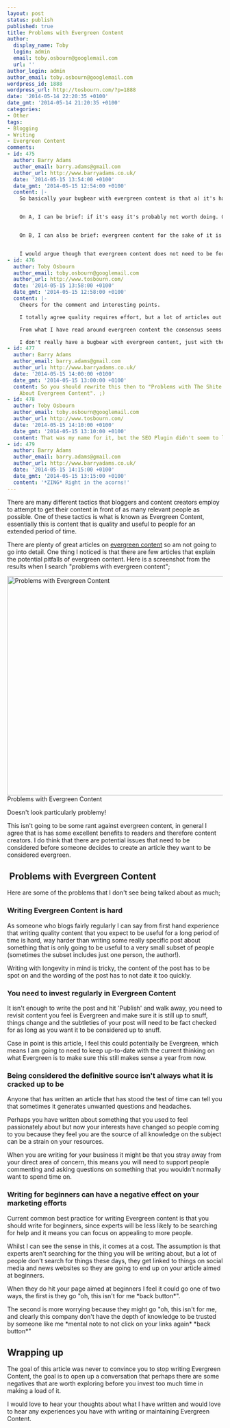 ```yaml
---
layout: post
status: publish
published: true
title: Problems with Evergreen Content
author:
  display_name: Toby
  login: admin
  email: toby.osbourn@googlemail.com
  url: ''
author_login: admin
author_email: toby.osbourn@googlemail.com
wordpress_id: 1888
wordpress_url: http://tosbourn.com/?p=1888
date: '2014-05-14 22:20:35 +0100'
date_gmt: '2014-05-14 21:20:35 +0100'
categories:
- Other
tags:
- Blogging
- Writing
- Evergreen Content
comments:
- id: 475
  author: Barry Adams
  author_email: barry.adams@gmail.com
  author_url: http://www.barryadams.co.uk/
  date: '2014-05-15 13:54:00 +0100'
  date_gmt: '2014-05-15 12:54:00 +0100'
  content: |-
    So basically your bugbear with evergreen content is that a) it's hard, and b) it's not for everyone.


    On A, I can be brief: if it's easy it's probably not worth doing. Quality requires effort.


    On B, I can also be brief: evergreen content for the sake of it is useless. Write content for the audience you want to target, and that can be evergreen or any other type.


    I would argue though that evergreen content does not need to be for beginners - in fact I know some excellent advanced SEO evergreen content that beginners wouldn't even know how to make sense of.
- id: 476
  author: Toby Osbourn
  author_email: toby.osbourn@googlemail.com
  author_url: http://www.tosbourn.com/
  date: '2014-05-15 13:58:00 +0100'
  date_gmt: '2014-05-15 12:58:00 +0100'
  content: |-
    Cheers for the comment and interesting points.

    I totally agree quality requires effort, but a lot of articles out there on the subject of evergreen content don't highlight the fact that more time needs to go into it than say a quick news bulletin.

    From what I have read around evergreen content the consensus seems to be to target beginners, but you raise a fair point.

    I don't really have a bugbear with evergreen content, just with the plethora of articles that hold it up as this amazing content strategy that can't go wrong.
- id: 477
  author: Barry Adams
  author_email: barry.adams@gmail.com
  author_url: http://www.barryadams.co.uk/
  date: '2014-05-15 14:00:00 +0100'
  date_gmt: '2014-05-15 13:00:00 +0100'
  content: So you should rewrite this then to "Problems with The Shite Marketers Write
    About Evergreen Content". ;)
- id: 478
  author: Toby Osbourn
  author_email: toby.osbourn@googlemail.com
  author_url: http://www.tosbourn.com/
  date: '2014-05-15 14:10:00 +0100'
  date_gmt: '2014-05-15 13:10:00 +0100'
  content: That was my name for it, but the SEO Plugin didn't seem to like it :-P
- id: 479
  author: Barry Adams
  author_email: barry.adams@gmail.com
  author_url: http://www.barryadams.co.uk/
  date: '2014-05-15 14:15:00 +0100'
  date_gmt: '2014-05-15 13:15:00 +0100'
  content: '*ZING* Right in the acorns!'
---
```

<p>There are many different tactics that bloggers and content creators employ to attempt to get their content in front of as many relevant people as possible. One of these tactics is what is known as Evergreen Content, essentially this is content that is quality and useful to people for an extended period of time.</p>
<p>There are plenty of great articles on <a href="http://blog.bufferapp.com/the-complete-list-of-evergreen-content-ideas-for-your-blog">evergreen content</a> so am not going to go into detail. One thing I noticed is that there are few articles that explain the potential pitfalls of evergreen content. Here is a screenshot from the results when I search "problems with evergreen content";</p>
<p><img class="size-full wp-image-1889" src="http://tosbourn.com/wp-content/uploads/2014/05/Screenshot-2014-05-11-12.21.47.png" alt="Problems with Evergreen Content" width="538" height="511" /> Problems with Evergreen Content</p>
<p>Doesn't look particularly problemy!</p>
<p>This isn't going to be some rant against evergreen content, in general I agree that is has some excellent benefits to readers and therefore content creators. I do think that there are potential issues that need to be considered before someone decides to create an article they want to be considered evergreen.</p>
<h2> Problems with Evergreen Content</h2>
<p>Here are some of the problems that I don't see being talked about as much;</p>
<h3>Writing Evergreen Content is hard</h3>
<p>As someone who blogs fairly regularly I can say from first hand experience that writing quality content that you expect to be useful for a long period of time is hard, way harder than writing some really specific post about something that is only going to be useful to a very small subset of people (sometimes the subset includes just one person, the author!).</p>
<p>Writing with longevity in mind is tricky, the content of the post has to be spot on and the wording of the post has to not date it too quickly.</p>
<h3>You need to invest regularly in Evergreen Content</h3>
<p>It isn't enough to write the post and hit 'Publish' and walk away, you need to revisit content you feel is Evergreen and make sure it is still up to snuff, things change and the subtleties of your post will need to be fact checked for as long as you want it to be considered up to snuff.</p>
<p>Case in point is this article, I feel this could potentially be Evergreen, which means I am going to need to keep up-to-date with the current thinking on what Evergreen is to make sure this still makes sense a year from now.</p>
<h3>Being considered the definitive source isn't always what it is cracked up to be</h3>
<p>Anyone that has written an article that has stood the test of time can tell you that sometimes it generates unwanted questions and headaches.</p>
<p>Perhaps you have written about something that you used to feel passionately about but now your interests have changed so people coming to you because they feel you are the source of all knowledge on the subject can be a strain on your resources.</p>
<p>When you are writing for your business it might be that you stray away from your direct area of concern, this means you will need to support people commenting and asking questions on something that you wouldn't normally want to spend time on.</p>
<h3>Writing for beginners can have a negative effect on your marketing efforts</h3>
<p>Current common best practice for writing Evergreen content is that you should write for beginners, since experts will be less likely to be searching for help and it means you can focus on appealing to more people.</p>
<p>Whilst I can see the sense in this, it comes at a cost. The assumption is that experts aren't searching for the thing you will be writing about, but a lot of people don't search for things these days, they get linked to things on social media and news websites so they are going to end up on your article aimed at beginners.</p>
<p>When they do hit your page aimed at beginners I feel it could go one of two ways, the first is they go "oh, this isn't for me *back button*".</p>
<p>The second is more worrying because they might go "oh, this isn't for me, and clearly this company don't have the depth of knowledge to be trusted by someone like me *mental note to not click on your links again* *back button*"</p>
<h2>Wrapping up</h2>
<p>The goal of this article was never to convince you to stop writing Evergreen Content, the goal is to open up a conversation that perhaps there are some negatives that are worth exploring before you invest too much time in making a load of it.</p>
<p>I would love to hear your thoughts about what I have written and would love to hear any experiences you have with writing or maintaining Evergreen Content.</p>
